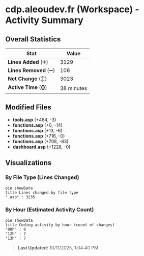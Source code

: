 # cdp.aleoudev.fr (Workspace) - Activity Summary 

## Overall Statistics

| Stat                   | Value                                                             |
| ---------------------- | ----------------------------------------------------------------- |
| **Lines Added** (➕)   | 3129                                          |
| **Lines Removed** (➖) | 106                                        |
| **Net Change** (↕)    | 3023                |
| **Active Time** (⌚)   | 38 minutes |


## Modified Files
- **tools.asp** (+464, -3)
- **functions.asp** (+0, -14)
- **functions.asp** (+13, -6)
- **functions.asp** (+716, -0)
- **functions.asp** (+708, -83)
- **dashboard.asp** (+1228, -0)

## Visualizations

### By File Type (Lines Changed)

```mermaid
pie showData
title Lines changed by file type
".asp" : 3235
```

### By Hour (Estimated Activity Count)

```mermaid
pie showData
title Coding activity by hour (count of changes)
"00h" : 8
"12h" : 7
"13h" : 7
```


> **Last Updated:** 10/11/2025, 1:04:40 PM
